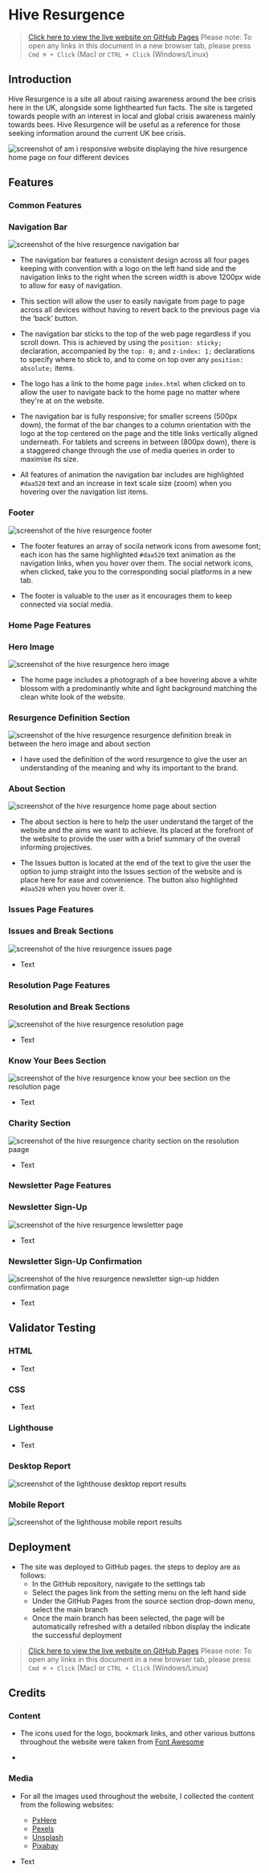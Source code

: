 # Hive Resurgence

 > [Click here to view the live website on GitHub Pages]() Please note: To open any links in this document in a new browser tab, please press `Cmd ⌘ + Click` (Mac) or `CTRL + Click` (Windows/Linux)

## Introduction

Hive Resurgence is a site all about raising awareness around the bee crisis here in the UK, alongside some lighthearted fun facts. The site is targeted towards people with an interest in local and global crisis awareness mainly towards bees. Hive Resurgence will be useful as a reference for those seeking information around the current UK bee crisis.

![screenshot of am i responsive website displaying the hive resurgence home page on four different devices](assets/images/README.md/amiresponsive-displays.png)

## Features

### Common Features

### Navigation Bar

![screenshot of the hive resurgence navigation bar](assets/images/README.md/header-logo-nav.png)

- The navigation bar features a consistent design across all four pages keeping with convention with a logo on the left hand side and the navigation links to the right when the screen width is above 1200px wide to allow for easy of navigation.

- This section will allow the user to easily navigate from page to page across all devices without having to revert back to the previous page via the ‘back’ button.

- The navigation bar sticks to the top of the web page regardless if you scroll down. This is achieved by using the `position: sticky;` declaration, accompanied by the `top: 0;` and `z-index: 1;` declarations to specify where to stick to, and to come on top over any `position: absolute;` items.

- The logo has a link to the home page `index.html` when clicked on to allow the user to navigate back to the home page no matter where they're at on the website.

- The navigation bar is fully responsive; for smaller screens (500px down), the format of the bar changes to a column orientation with the logo at the top centered on the page and the title links vertically aligned underneath. For tablets and screens in between (800px down), there is a staggered change through the use of media queries in order to maximise its size.

- All features of animation the navigation bar includes are highlighted `#daa520` text and an increase in text scale size (zoom) when you hovering over the navigation list items.

### Footer

![screenshot of the hive resurgence footer](assets/images/README.md/footer-social-networks-legal.png)

- The footer features an array of socila network icons from awesome font; each icon has the same highlighted `#daa520` text animation as the navigation links, when you hover over them. The social network icons, when clicked, take you to the corresponding social platforms in a new tab.

- The footer is valuable to the user as it encourages them to keep connected via social media. 

### Home Page Features

### Hero Image

![screenshot of the hive resurgence hero image](assets/images/README.md/home-hero-image.png)

- The home page includes a photograph of a bee hovering above a white blossom with a predominantly white and light background matching the clean white look of the website.

### Resurgence Definition Section

![screenshot of the hive resurgence resurgence definition break in between the hero image and about section](assets/images/README.md/home-resurgence-definition-break.png)

- I have used the definition of the word resurgence to give the user an understanding of the meaning and why its important to the brand.

### About Section

![screenshot of the hive resurgence home page about section](assets/images/README.md/home-about-section.png)

- The about section is here to help the user understand the target of the website and the aims we want to achieve. Its placed at the forefront of the website to provide the user with a brief summary of the overall informing projectives.

- The Issues button is located at the end of the text to give the user the option to jump straight into the Issues section of the website and is place here for ease and convenience. The button also highlighted `#daa520` when you hover over it. 

### Issues Page Features

### Issues and Break Sections

![screenshot of the hive resurgence issues page](assets/images/README.md/issues-sections-breaks.png)

- Text

### Resolution Page Features

### Resolution and Break Sections

![screenshot of the hive resurgence resolution page](assets/images/README.md/resolution-sections-breaks.png)

- Text

### Know Your Bees Section

![screenshot of the hive resurgence know your bee section on the resolution page](assets/images/README.md/resolution-know-your-bees-section-wwf-bee-id-chart-link.png)

- Text

### Charity Section

![screenshot of the hive resurgence charity section on the resolution paage](assets/images/README.md/resolution-charity-bee-sover-kit-donate-links.png)

- Text

### Newsletter Page Features

### Newsletter Sign-Up

![screenshot of the hive resurgence lewsletter page](assets/images/README.md/newsletter-page.png)

- Text

### Newsletter Sign-Up Confirmation

![screenshot of the hive resurgence newsletter sign-up hidden confirmation page](assets/images/README.md/newsletter-page-confirmation.png)

- Text

## Validator Testing

### HTML

- Text

### CSS

- Text

### Lighthouse

- Text

### Desktop Report

![screenshot of the lighthouse desktop report results](assets/images/README.md/lighthouse-desktop-report.png)

### Mobile Report

![screenshot of the lighthouse mobile report results](assets/images/README.md/lighthouse-mobile-report.png)

## Deployment

- The site was deployed to GitHub pages. the steps to deploy are as follows:
    - In the GitHub repository, navigate to the settings tab
    - Select the pages link from the setting menu on the left hand side
    - Under the GitHub Pages from the source section drop-down menu, select the main branch
    - Once the main branch has been selected, the page will be automatically refreshed with a detailed ribbon display the indicate the successful deployment

> [Click here to view the live website on GitHub Pages]() Please note: To open any links in this document in a new browser tab, please press `Cmd ⌘ + Click` (Mac) or `CTRL + Click` (Windows/Linux)

## Credits

### Content

- The icons used for the logo, bookmark links, and other various buttons throughout the website were taken from [Font Awesome](https://fontawesome.com/)

- 

### Media

- For all the images used throughout the website, I collected the content from the following websites:
    - [PxHere](https://pxhere.com)
    - [Pexels](https://www.pexels.com)
    - [Unsplash](https://unsplash.com)
    - [Pixabay](https://pixabay.com)

- Text